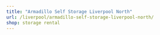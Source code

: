 ```yaml
---
title: "Armadillo Self Storage Liverpool North"
url: /liverpool/armadillo-self-storage-liverpool-north/
shop: storage rental
---
```

